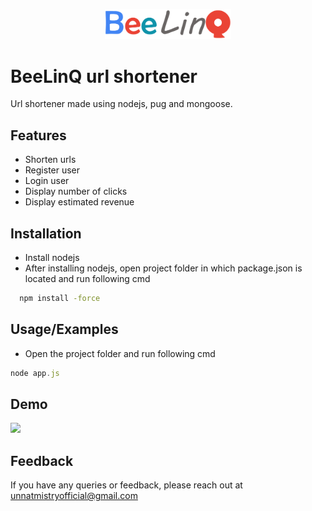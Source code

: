 <p align="center">
<img src="https://raw.githubusercontent.com/UnnatMistry/images-gif/832f079fa1723da7091a064894993967ddc4647f/Beelinq/logo.png" width = '40%' center/> 
</p>

# BeeLinQ url shortener

Url shortener made using nodejs, pug and mongoose.


## Features

- Shorten urls
- Register user
- Login user
- Display number of clicks
- Display estimated revenue


## Installation
 - Install nodejs
 - After installing nodejs, open project folder in which package.json is located and run following cmd

```bash
  npm install -force
```
    
## Usage/Examples

- Open the project folder and run following cmd
```javascript
node app.js
```

## Demo
<img src="(https://github.com/UnnatMistry/images-gif/blob/ec656add19168dc1ed91a009e565c7462cf7a93b/Beelinqb/rec.gif" width = '30%' center/> 

<!-- ![](https://github.com/UnnatMistry/images-gif/blob/ec656add19168dc1ed91a009e565c7462cf7a93b/Beelinqb/rec.gif) -->

## Feedback

If you have any queries or feedback, please reach out at unnatmistryofficial@gmail.com


